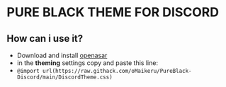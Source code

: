 # PURE BLACK THEME FOR DISCORD

## How can i use it?

- Download and install [openasar](https://openasar.dev/)
- in the **theming** settings copy and paste this line: 
- `@import url(https://raw.githack.com/oMaikeru/PureBlack-Discord/main/DiscordTheme.css)`
